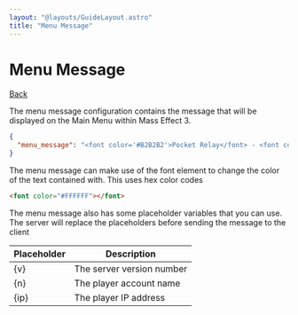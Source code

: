 ```yaml
---
layout: "@layouts/GuideLayout.astro"
title: "Menu Message"
---
```


# Menu Message

[Back](/guide/config)

The menu message configuration contains the message that will be displayed on the Main Menu within Mass Effect 3.

```json
{
  "menu_message": "<font color='#B2B2B2'>Pocket Relay</font> - <font color='#FFFF66'>Logged as: {n}</font>"
}
```

The menu message can make use of the font element to change
the color of the text contained with. This uses hex color codes

```html
<font color="#FFFFFF"></font>
```

The menu message also has some placeholder variables that you can use. The server will replace the placeholders before sending the message to the client

| Placeholder | Description               |
| ----------- | ------------------------- |
| {v}         | The server version number |
| {n}         | The player account name   |
| {ip}        | The player IP address     |
